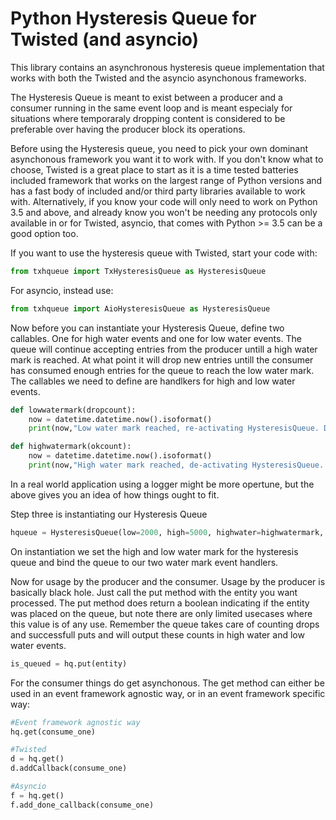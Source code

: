 # Python  Hysteresis Queue for Twisted (and asyncio)

This library contains an asynchronous hysteresis queue implementation that works
with both the Twisted and the asyncio asynchonous frameworks. 

The Hysteresis Queue is meant to exist between a producer and a consumer running
in the same event loop and is meant especialy for situations where temporaraly 
dropping content is considered to be preferable over having the producer block its
operations. 

Before using the Hysteresis queue, you need to pick your own dominant asynchonous 
framework you want it to work with. If you don't know what to choose, Twisted is a 
great place to start as it is a time tested batteries included framework that works
on the largest range of Python versions and has a fast body of included and/or third
party libraries available to work with. Alternatively, if you know your code will only
need to work on Python 3.5 and above, and already know you won't be needing any protocols
only available in or for Twisted, asyncio, that comes with Python >= 3.5 can be a good
option too.

If you want to use the hysteresis queue with Twisted, start your code with:

```python
from txhqueue import TxHysteresisQueue as HysteresisQueue
```

For asyncio, instead use:
```python
from txhqueue import AioHysteresisQueue as HysteresisQueue
```

Now before you can instantiate your Hysteresis Queue, define two callables. One for high water events and one for low water events. The queue will continue accepting entries from the producer untill a high water mark is reached. At what point it will drop new entries untill the consumer has consumed enough entries for the queue to reach the low water mark. The callables we need to define are handlkers for high and low water events.

```python
def lowwatermark(dropcount):
    now = datetime.datetime.now().isoformat()
    print(now,"Low water mark reached, re-activating HysteresisQueue. Drop count =", dropcount)

def highwatermark(okcount):
    now = datetime.datetime.now().isoformat()
    print(now,"High water mark reached, de-activating HysteresisQueue. OK count =", okcount)
```

In a real world application using a logger might be more opertune, but the above gives you an idea of how things ought to fit.

Step three is instantiating our Hysteresis Queue

```python
hqueue = HysteresisQueue(low=2000, high=5000, highwater=highwatermark, lowwater=lowwatermark)
```

On instantiation we set the high and low water mark for the hysteresis queue and bind the queue to our two water mark event handlers.

Now for usage by the producer and the consumer. Usage by the producer is basically black hole. Just call the put method with the entity you want processed. The put method does return a boolean indicating if the entity was placed on the queue, but note there are only limited usecases where this value is of any use. Remember the queue takes care of counting drops and successfull puts and will output these counts in high water and low water events.

```python
is_queued = hq.put(entity)
```

For the consumer things do get asynchonous. The get method can either be used in an event framework agnostic way, or in an event framework specific way:

```python
#Event framework agnostic way
hq.get(consume_one)

#Twisted
d = hq.get()
d.addCallback(consume_one)

#Asyncio
f = hq.get()
f.add_done_callback(consume_one)
```

